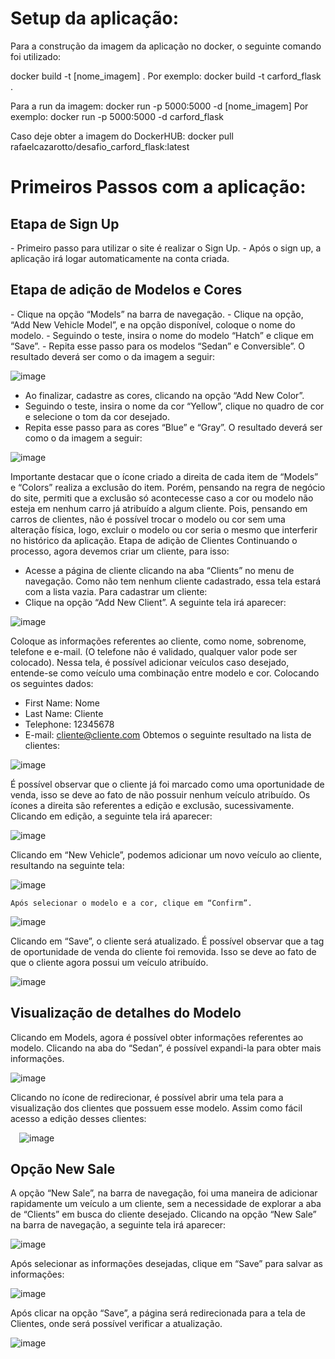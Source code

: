 <h1>Setup da aplicação:</h1>

Para a construção da imagem da aplicação no docker, o seguinte comando foi utilizado:

docker build -t [nome_imagem] . 
Por exemplo:
docker build -t carford_flask . 

Para a run da imagem:
docker run -p 5000:5000 -d [nome_imagem] 
Por exemplo:
docker run -p 5000:5000 -d carford_flask 

Caso deje obter a imagem do DockerHUB:
docker pull rafaelcazarotto/desafio_carford_flask:latest

<h1>Primeiros Passos com a aplicação:</h1>
<h2>Etapa de Sign Up</h2>
- Primeiro passo para utilizar o site é realizar o Sign Up.
- Após o sign up, a aplicação irá logar automaticamente na conta criada. 

<h2>Etapa de adição de Modelos e Cores</h2>
- Clique na opção “Models” na barra de navegação.
- Clique na opção, “Add New Vehicle Model”, e na opção disponível, coloque o nome do modelo.
- Seguindo o teste, insira o nome do modelo “Hatch” e clique em “Save”.
- Repita esse passo para os modelos “Sedan” e Conversible”.
O resultado deverá ser como o da imagem a seguir:
 
 ![image](https://user-images.githubusercontent.com/74441553/197645841-8606f7a8-5919-4609-a39c-cd3a2083784d.png)
 
- Ao finalizar, cadastre as cores, clicando na opção “Add New Color”.
- Seguindo o teste, insira o nome da cor “Yellow”, clique no quadro de cor e selecione o tom da cor desejado.  
- Repita esse passo para as cores “Blue” e “Gray”. 
O resultado deverá ser como o da imagem a seguir: 
 
![image](https://user-images.githubusercontent.com/74441553/197645852-7c2b3b8e-e292-4c27-9a0c-edecc2a92a91.png)

Importante destacar que o ícone criado a direita de cada item de “Models” e “Colors” realiza a exclusão do item. Porém, pensando na regra de negócio do site, permiti que a exclusão só acontecesse caso a cor ou modelo não esteja em nenhum carro já atribuído a algum cliente. Pois, pensando em carros de clientes, não é possível trocar o modelo ou cor sem uma alteração física, logo, excluir o modelo ou cor seria o mesmo que interferir no histórico da aplicação.
 Etapa de adição de Clientes
Continuando o processo, agora devemos criar um cliente, para isso:
- Acesse a página de cliente clicando na aba “Clients” no menu de navegação. 
Como não tem nenhum cliente cadastrado, essa tela estará com a lista vazia. 
Para cadastrar um cliente:
- Clique na opção “Add New Client”.
A seguinte tela irá aparecer:
 
 ![image](https://user-images.githubusercontent.com/74441553/197645875-7722e62f-9a4f-4c90-8a43-300fcbe305c7.png)

Coloque as informações referentes ao cliente, como nome, sobrenome, telefone e e-mail. (O telefone não é validado, qualquer valor pode ser colocado).
Nessa tela, é possível adicionar veículos caso desejado, entende-se como veículo uma combinação entre modelo e cor. 
Colocando os seguintes dados:
- First Name: Nome
- Last Name: Cliente
- Telephone: 12345678
- E-mail: cliente@cliente.com
Obtemos o seguinte resultado na lista de clientes:

![image](https://user-images.githubusercontent.com/74441553/197645889-e2145af1-68c9-40bc-bbd6-d48b3fc081ce.png)

É possível observar que o cliente já foi marcado como uma oportunidade de venda, isso se deve ao fato de não possuir nenhum veículo atribuído. 
Os ícones a direita são referentes a edição e exclusão, sucessivamente.
Clicando em edição, a seguinte tela irá aparecer:
  
 ![image](https://user-images.githubusercontent.com/74441553/197645911-08cfd042-ad9c-4505-aeca-e654c947a38b.png)

Clicando em “New Vehicle”, podemos adicionar um novo veículo ao cliente, resultando na seguinte tela:

![image](https://user-images.githubusercontent.com/74441553/197645943-61f71b42-57e6-46c8-a6a7-d129bfdb899d.png)

	Após selecionar o modelo e a cor, clique em “Confirm”.
 
 ![image](https://user-images.githubusercontent.com/74441553/197645953-1886ab67-50df-4c96-b03a-d99c9a20dcce.png)

Clicando em “Save”, o cliente será atualizado. 
É possível observar que a tag de oportunidade de venda do cliente foi removida. Isso se deve ao fato de que o cliente agora possui um veículo atribuído. 
 
 ![image](https://user-images.githubusercontent.com/74441553/197645974-a1290b1d-3e05-42b0-aab1-dd4c560b8f25.png)
 
<h2>Visualização de detalhes do Modelo</h2>
Clicando em Models, agora é possível obter informações referentes ao modelo. Clicando na aba do “Sedan”, é possível expandi-la para obter mais informações. 
  
  ![image](https://user-images.githubusercontent.com/74441553/197646001-2d411612-53ef-4d6f-b777-76d000d5b5f6.png)

Clicando no ícone de redirecionar, é possível abrir uma tela para a visualização dos clientes que possuem esse modelo. Assim como fácil acesso a edição desses clientes:
 
 ![image](https://user-images.githubusercontent.com/74441553/197646019-3fdd5027-7b61-4f3b-8873-cffe95c4c99e.png)
 
<h2>Opção New Sale</h2>
A opção “New Sale”, na barra de navegação, foi uma maneira de adicionar rapidamente um veículo a um cliente, sem a necessidade de explorar a aba de “Clients” em busca do cliente desejado. 
Clicando na opção “New Sale” na barra de navegação, a seguinte tela irá aparecer:
 
 ![image](https://user-images.githubusercontent.com/74441553/197646031-d1a9af6e-31f1-4c6e-87a9-00cd69bbe928.png)

Após selecionar as informações desejadas, clique em “Save” para salvar as informações:
 
 ![image](https://user-images.githubusercontent.com/74441553/197646044-73327277-8a12-4878-b262-cfe6982daf5c.png)

Após clicar na opção “Save”, a página será redirecionada para a tela de Clientes, onde será possível verificar a atualização.

 ![image](https://user-images.githubusercontent.com/74441553/197646057-b8f3b4bb-c4cf-487c-b5db-a7442df09a9d.png)

